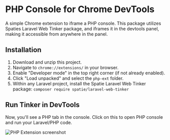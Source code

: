 # PHP Console for Chrome DevTools

A simple Chrome extension to iframe a PHP console. This package utilizes Spaties Laravel Web Tinker package, and iframes it in the devtools panel, making it accessible from anywhere in the panel.

## Installation

1. Download and unzip this project.
2. Navigate to `chrome://extensions/` in your browser.
3. Enable "Developer mode" in the top right corner (if not already enabled).
4. Click "Load unpacked" and select the `php-ext` folder.
5. Within any Laravel project, install the Spatie Laravel Web Tinker package: `composer require spatie/laravel-web-tinker`

## Run Tinker in DevTools

Now, you'll see a PHP tab in the console. Click on this to open PHP console and run your Laravel/PHP code.

![PHP Extension screenshot](https://cdn.devdojo.com/images/january2025/php-ext.png)